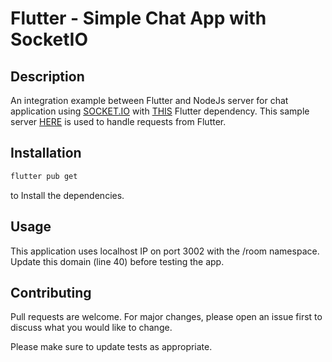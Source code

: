 # Flutter - Simple Chat App with SocketIO

## Description
An integration example between Flutter and NodeJs server for chat application using [SOCKET.IO](https://socket.io) with [THIS](https://pub.dev/packages/flutter_socket_io) Flutter dependency. This sample server [HERE](https://github.com/Cerwyn/NODEJS-Simple-Chat-App-Server-with-SocketIO) is used to handle requests from Flutter.

## Installation

```bash
flutter pub get
```
to Install the dependencies.
## Usage
This application uses localhost IP on port 3002 with the /room namespace. Update this domain (line 40) before testing the app.

## Contributing
Pull requests are welcome. For major changes, please open an issue first to discuss what you would like to change.

Please make sure to update tests as appropriate.